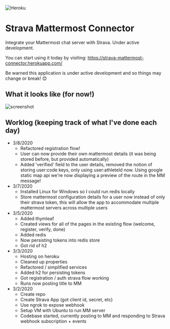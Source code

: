 ![Heroku](https://heroku-badge.herokuapp.com/?app=strava-mattermost-connector)
# Strava Mattermost Connector

Integrate your Mattermost chat server with Strava. Under active development. 

You can start using it today by visiting: https://strava-mattermost-connector.herokuapp.com/

Be warned this application is under active development and so things may change or break! 😊

## What it looks like (for now!)
![screenshot](https://i.imgur.com/NhunsXJ.png)

## Worklog (keeping track of what I've done each day)

* 3/8/2020
	* Refactored registration flow!
	* User can now provide their own mattermost details (it was being stored before, but provided automatically)
	* Added 'verified' field to the user details, removed the notion of storing user:code keys, only using user:athleteId now.
Using google static map api we're now displaying a preview of the route in the MM message!
* 3/7/2020
	* Installed Linux for Windows so I could run redis locally
	* Store mattermost configuration details for a user now instead of only their strava token, this will allow the app to accommodate multiple mattermost servers across multiple users
* 3/5/2020
	* Added thymleaf 
	* Created views for all of the pages in the existing flow (welcome, register, verify, done)
	* Added redis
	* Now persisting tokens into redis store
	* Got rid of h2 
* 3/3/2020
	* Hosting on heroku
	* Cleaned up properties
	* Refactored / simplified services
	* Added h2 for persisting tokens
	* Got registration / auth strava flow working
	* Runs now posting title to MM
* 3/2/2020
	* Create repo
	* Create Strava App (got client id, secret, etc)
	* Use ngrok to expose webhook
	* Setup VM with Ubuntu to run MM server
	* Codebase started, currently posting to MM and responding to Strava webhook subscription + events
